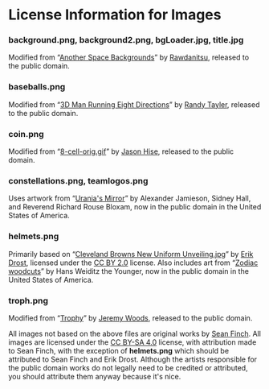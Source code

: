 # License Information for Images
### background.png, background2.png, bgLoader.jpg, title.jpg
Modified from “[Another Space Backgrounds](https://opengameart.org/content/another-space-backgrounds-0)” by [Rawdanitsu](https://opengameart.org/users/rawdanitsu), released to the public domain.
### baseballs.png
Modified from “[3D Man Running Eight Directions](https://opengameart.org/content/spritesheet-3d-man-running-eight-directions)” by [Randy Tayler](randytayler.com), released to the public domain.
### coin.png
Modified from “[8-cell-orig.gif](https://commons.wikimedia.org/wiki/File:8-cell-orig.gif)” by [Jason Hise](https://commons.wikimedia.org/wiki/User:JasonHise), released to the public domain.
### constellations.png, teamlogos.png
Uses artwork from “[Urania's Mirror](https://en.wikipedia.org/wiki/Urania%27s_Mirror)” by Alexander Jamieson, Sidney Hall, and Reverend Richard Rouse Bloxam, now in the public domain in the United States of America.
### helmets.png
Primarily based on “[Cleveland Browns New Uniform Unveiling.jpg](https://en.wikipedia.org/wiki/File:Cleveland_Browns_New_Uniform_Unveiling_(16947116187).jpg)” by [Erik Drost](https://www.flickr.com/people/62091376@N03), licensed under the [CC BY 2.0](https://creativecommons.org/licenses/by/2.0/deed.en) license.
Also includes art from “[Zodiac woodcuts](https://www.fromoldbooks.org/HansWeiditz-Remedies/pages/359-zodiac-signs/)” by Hans Weiditz the Younger, now in the public domain in the United States of America.
### troph.png
Modified from “[Trophy](https://opengameart.org/content/trophy)” by [Jeremy Woods](https://opengameart.org/users/jeremywoods), released to the public domain.

All images not based on the above files are original works by [Sean Finch](https://www.hauntedbees.com/). All images are licensed under the [CC BY-SA 4.0](https://creativecommons.org/licenses/by-sa/4.0/) license, with attribution made to Sean Finch, with the exception of **helmets.png** which should be attributed to Sean Finch and Erik Drost. Although the artists responsible for the public domain works do not legally need to be credited or attributed, you should attribute them anyway because it's nice.